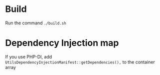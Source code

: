# Build
Run the command `./build.sh`

# Dependency Injection map
If you use PHP-DI, add `UtilsDependencyInjectionManifest::getDependencies(),` to the container array
